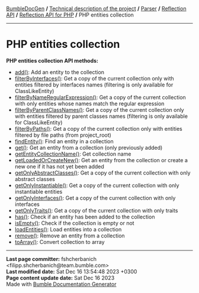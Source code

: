 <embed> <a href="/docs/README.md">BumbleDocGen</a> <b>/</b> <a href="/docs/tech/readme.md">Technical description of the project</a> <b>/</b> <a href="/docs/tech/2.parser/readme.md">Parser</a> <b>/</b> <a href="/docs/tech/2.parser/reflectionApi/readme.md">Reflection API</a> <b>/</b> <a href="/docs/tech/2.parser/reflectionApi/php/readme.md">Reflection API for PHP</a> <b>/</b> PHP entities collection<hr> </embed>

<embed> <h1>PHP entities collection</h1> </embed>

**PHP entities collection API methods:**

- [add()](/docs/tech/2.parser/reflectionApi/php/classes/PhpEntitiesCollection.md#madd): Add an entity to the collection
- [filterByInterfaces()](/docs/tech/2.parser/reflectionApi/php/classes/PhpEntitiesCollection.md#mfilterbyinterfaces): Get a copy of the current collection only with entities filtered by interfaces names (filtering is only available for ClassLikeEntity)
- [filterByNameRegularExpression()](/docs/tech/2.parser/reflectionApi/php/classes/PhpEntitiesCollection.md#mfilterbynameregularexpression): Get a copy of the current collection with only entities whose names match the regular expression
- [filterByParentClassNames()](/docs/tech/2.parser/reflectionApi/php/classes/PhpEntitiesCollection.md#mfilterbyparentclassnames): Get a copy of the current collection only with entities filtered by parent classes names (filtering is only available for ClassLikeEntity)
- [filterByPaths()](/docs/tech/2.parser/reflectionApi/php/classes/PhpEntitiesCollection.md#mfilterbypaths): Get a copy of the current collection only with entities filtered by file paths (from project_root)
- [findEntity()](/docs/tech/2.parser/reflectionApi/php/classes/PhpEntitiesCollection.md#mfindentity): Find an entity in a collection
- [get()](/docs/tech/2.parser/reflectionApi/php/classes/PhpEntitiesCollection.md#mget): Get an entity from a collection (only previously added)
- [getEntityCollectionName()](/docs/tech/2.parser/reflectionApi/php/classes/PhpEntitiesCollection.md#mgetentitycollectionname): Get collection name
- [getLoadedOrCreateNew()](/docs/tech/2.parser/reflectionApi/php/classes/PhpEntitiesCollection.md#mgetloadedorcreatenew): Get an entity from the collection or create a new one if it has not yet been added
- [getOnlyAbstractClasses()](/docs/tech/2.parser/reflectionApi/php/classes/PhpEntitiesCollection.md#mgetonlyabstractclasses): Get a copy of the current collection with only abstract classes
- [getOnlyInstantiable()](/docs/tech/2.parser/reflectionApi/php/classes/PhpEntitiesCollection.md#mgetonlyinstantiable): Get a copy of the current collection with only instantiable entities
- [getOnlyInterfaces()](/docs/tech/2.parser/reflectionApi/php/classes/PhpEntitiesCollection.md#mgetonlyinterfaces): Get a copy of the current collection with only interfaces
- [getOnlyTraits()](/docs/tech/2.parser/reflectionApi/php/classes/PhpEntitiesCollection.md#mgetonlytraits): Get a copy of the current collection with only traits
- [has()](/docs/tech/2.parser/reflectionApi/php/classes/PhpEntitiesCollection.md#mhas): Check if an entity has been added to the collection
- [isEmpty()](/docs/tech/2.parser/reflectionApi/php/classes/PhpEntitiesCollection.md#misempty): Check if the collection is empty or not
- [loadEntities()](/docs/tech/2.parser/reflectionApi/php/classes/PhpEntitiesCollection.md#mloadentities): Load entities into a collection
- [remove()](/docs/tech/2.parser/reflectionApi/php/classes/PhpEntitiesCollection.md#mremove): Remove an entity from a collection
- [toArray()](/docs/tech/2.parser/reflectionApi/php/classes/PhpEntitiesCollection.md#mtoarray): Convert collection to array

<div id='page_committer_info'>
<hr>
<b>Last page committer:</b> fshcherbanich &lt;filipp.shcherbanich@team.bumble.com&gt;<br><b>Last modified date:</b>   Sat Dec 16 13:54:48 2023 +0300<br><b>Page content update date:</b> Sat Dec 16 2023<br>Made with <a href='https://github.com/bumble-tech/bumble-doc-gen/blob/master/docs/README.md'>Bumble Documentation Generator</a></div>